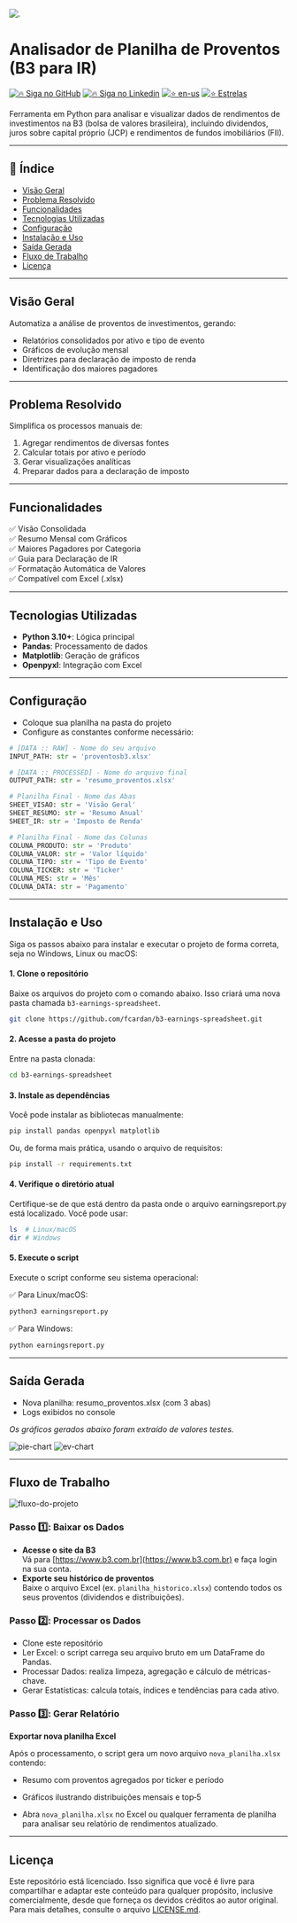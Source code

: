 ![.](https://encrypted-tbn0.gstatic.com/images?q=tbn:ANd9GcRyjrF64yMg2p0HUJFMxWJYRgvSwQweHVajqg&s)

# Analisador de Planilha de Proventos (B3 para IR)

[![🔥 Siga no GitHub](https://img.shields.io/badge/👉🏼-GitHub-white)](https://www.github.com/fcardan)
[![🔥 Siga no Linkedin](https://img.shields.io/badge/👉🏼-Linkedin-blue)](https://www.linkedin.com/in/fcardan)
[![⭐ en-us](https://img.shields.io/badge/👉🏼-EnUS-red)](https://github.com/fcardan/b3-earnings-spreadsheet)
[![⭐ Estrelas](https://img.shields.io/github/stars/fcardan/b3-earnings-spreadsheet)](https://github.com/fcardan/b3-earnings-spreadsheet)

Ferramenta em Python para analisar e visualizar dados de rendimentos de investimentos na B3 (bolsa de valores brasileira), incluindo dividendos, juros sobre capital próprio (JCP) e rendimentos de fundos imobiliários (FII).

---

## 🔹 Índice
- [Visão Geral](#visão-geral)
- [Problema Resolvido](#problema-resolvido)
- [Funcionalidades](#funcionalidades)
- [Tecnologias Utilizadas](#tecnologias-utilizadas)
- [Configuração](#configuração)
- [Instalação e Uso](#instalação-e-uso)
- [Saída Gerada](#saída-gerada)
- [Fluxo de Trabalho](#fluxo-de-trabalho)
- [Licença](#licença)

---

## Visão Geral
Automatiza a análise de proventos de investimentos, gerando:
- Relatórios consolidados por ativo e tipo de evento
- Gráficos de evolução mensal
- Diretrizes para declaração de imposto de renda
- Identificação dos maiores pagadores

---

## Problema Resolvido
Simplifica os processos manuais de:
1. Agregar rendimentos de diversas fontes
2. Calcular totais por ativo e período
3. Gerar visualizações analíticas
4. Preparar dados para a declaração de imposto

---

## Funcionalidades
✅ Visão Consolidada  
✅ Resumo Mensal com Gráficos  
✅ Maiores Pagadores por Categoria  
✅ Guia para Declaração de IR  
✅ Formatação Automática de Valores  
✅ Compatível com Excel (.xlsx)

---

## Tecnologias Utilizadas
- **Python 3.10+**: Lógica principal
- **Pandas**: Processamento de dados
- **Matplotlib**: Geração de gráficos
- **Openpyxl**: Integração com Excel

---

## Configuração
- Coloque sua planilha na pasta do projeto
- Configure as constantes conforme necessário:

```python
# [DATA :: RAW] - Nome do seu arquivo
INPUT_PATH: str = 'proventosb3.xlsx'

# [DATA :: PROCESSED] - Nome do arquivo final
OUTPUT_PATH: str = 'resumo_proventos.xlsx'

# Planilha Final - Nome das Abas
SHEET_VISAO: str = 'Visão Geral'
SHEET_RESUMO: str = 'Resumo Anual'
SHEET_IR: str = 'Imposto de Renda'

# Planilha Final - Nome das Colunas
COLUNA_PRODUTO: str = 'Produto'
COLUNA_VALOR: str = 'Valor líquido'
COLUNA_TIPO: str = 'Tipo de Evento'
COLUNA_TICKER: str = 'Ticker'
COLUNA_MES: str = 'Mês'
COLUNA_DATA: str = 'Pagamento'
```

---

## Instalação e Uso

Siga os passos abaixo para instalar e executar o projeto de forma correta, seja no Windows, Linux ou macOS:

#### 1. Clone o repositório

Baixe os arquivos do projeto com o comando abaixo. Isso criará uma nova pasta chamada `b3-earnings-spreadsheet`.

```bash
git clone https://github.com/fcardan/b3-earnings-spreadsheet.git
```

#### 2. Acesse a pasta do projeto
Entre na pasta clonada:

```bash
cd b3-earnings-spreadsheet
```

#### 3. Instale as dependências
Você pode instalar as bibliotecas manualmente:

```bash
pip install pandas openpyxl matplotlib
```

Ou, de forma mais prática, usando o arquivo de requisitos:

```bash
pip install -r requirements.txt
```

#### 4. Verifique o diretório atual
Certifique-se de que está dentro da pasta onde o arquivo earningsreport.py está localizado. Você pode usar:

```bash
ls  # Linux/macOS
dir # Windows
```

#### 5. Execute o script
Execute o script conforme seu sistema operacional:

✅ Para Linux/macOS:
```bash
python3 earningsreport.py
```

✅ Para Windows:
```bash
python earningsreport.py
```

---

## Saída Gerada
- Nova planilha: resumo_proventos.xlsx (com 3 abas)
- Logs exibidos no console

_Os gráficos gerados abaixo foram extraído de valores testes._

![pie-chart](https://github.com/fcardan/b3-earnings-spreadsheet/blob/main/earningreport-dt.jpg)
![ev-chart](https://github.com/fcardan/b3-earnings-spreadsheet/blob/main/earningreport-link.jpg)

---

## Fluxo de Trabalho

![fluxo-do-projeto](https://github.com/fcardan/b3-earnings-spreadsheet/blob/main/earningreport-workflow.png)

### Passo 1️⃣: Baixar os Dados

- **Acesse o site da B3**  
   Vá para [https://www.b3.com.br](https://www.b3.com.br) e faça login na sua conta.
- **Exporte seu histórico de proventos**  
   Baixe o arquivo Excel (ex. `planilha_historico.xlsx`) contendo todos os seus proventos (dividendos e distribuições).

### Passo 2️⃣: Processar os Dados

- Clone este repositório
- Ler Excel: o script carrega seu arquivo bruto em um DataFrame do Pandas.
- Processar Dados: realiza limpeza, agregação e cálculo de métricas-chave.
- Gerar Estatísticas: calcula totais, índices e tendências para cada ativo.

### Passo 3️⃣: Gerar Relatório
**Exportar nova planilha Excel**

Após o processamento, o script gera um novo arquivo `nova_planilha.xlsx` contendo:

- Resumo com proventos agregados por ticker e período

- Gráficos ilustrando distribuições mensais e top‑5

- Abra `nova_planilha.xlsx` no Excel ou qualquer ferramenta de planilha para analisar seu relatório de rendimentos atualizado.

---

## Licença
Este repositório está licenciado. Isso significa que você é livre para compartilhar e adaptar este conteúdo para qualquer propósito, inclusive comercialmente, desde que forneça os devidos créditos ao autor original. Para mais detalhes, consulte o arquivo [LICENSE.md]().
